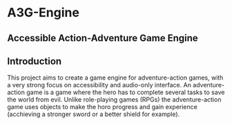 # A3G-Engine
## Accessible Action-Adventure Game Engine
## Introduction
This project aims to create a game engine for adventure-action games, with a very strong focus on accessibility and audio-only interface.
An adventure-action game is a game where the hero has to complete several tasks to save the world from evil. Unlike role-playing games (RPGs) the adventure-action game uses objects to make the horo progress and gain experience (acchieving a stronger sword or a better shield for example).

